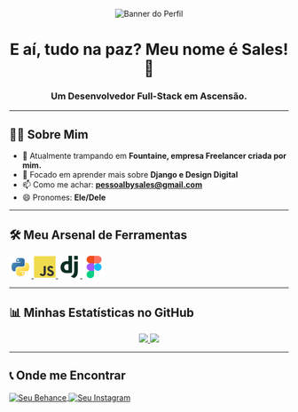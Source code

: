 <p align="center">
  <img src="URL_DA_SUA_IMAGEM_DE_BANNER" alt="Banner do Perfil">
</p>

<h1 align="center">
  E aí, tudo na paz? Meu nome é Sales! 👋
</h1>

<h3 align="center">Um Desenvolvedor Full-Stack em Ascensão.</h3>

---

## 👨‍💻 Sobre Mim

- 🔭 Atualmente trampando em **Fountaine, empresa Freelancer criada por mim.**
- 🌱 Focado em aprender mais sobre **Django e Design Digital**
- 📫 Como me achar: **pessoalbysales@gmail.com**
- 😄 Pronomes: **Ele/Dele**

---

## 🛠️ Meu Arsenal de Ferramentas

<p align="left">
  <a href="https://www.python.org" target="_blank" rel="noreferrer">
    <img src="https://raw.githubusercontent.com/devicons/devicon/master/icons/python/python-original.svg" alt="python" width="40" height="40"/>
  </a>
  <a href="https://developer.mozilla.org/en-US/docs/Web/JavaScript" target="_blank" rel="noreferrer">
    <img src="https://raw.githubusercontent.com/devicons/devicon/master/icons/javascript/javascript-original.svg" alt="javascript" width="40" height="40"/>
  </a>
  
  <a href="https://www.djangoproject.com/" target="_blank" rel="noreferrer">
    <img src="https://raw.githubusercontent.com/devicons/devicon/master/icons/django/django-plain.svg" alt="django" width="40" height="40"/>
  </a>

  <a href="https://www.figma.com/" target="_blank" rel="noreferrer">
    <img src="https://raw.githubusercontent.com/devicons/devicon/master/icons/figma/figma-original.svg" alt="figma" width="40" height="40"/>
  </a>
</p>

---

## 📊 Minhas Estatísticas no GitHub

<p align="center">
  <a href="https://github.com/anuraghazra/github-readme-stats">
    <img height="180em" src="https://github-readme-stats.vercel.app/api?username=BySales&show_icons=true&theme=dracula&include_all_commits=true&count_private=true"/>
    <img height="180em" src="https://github-readme-stats.vercel.app/api/top-langs/?username=BySales&layout=compact&langs_count=7&theme=dracula"/>
  </a>
</p>

---

## 📞 Onde me Encontrar

<p align="left">
  <a href="https://www.behance.net/salesguimares" target="blank">
    <img align="center" src="https://cdn.simpleicons.org/behance/053EFF" alt="Seu Behance" height="30" width="40" />
  </a>
  <a href="https://instagram.com/maisumsales" target="blank">
    <img align="center" src="https://cdn.simpleicons.org/instagram/E4405F" alt="Seu Instagram" height="30" width="40" />
  </a>
</p>
